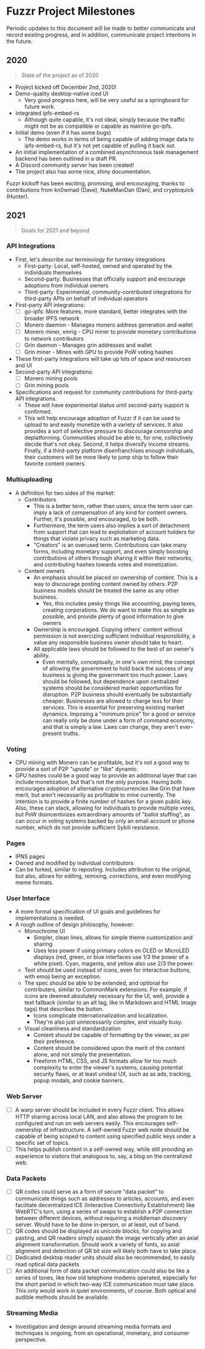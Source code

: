 # Fuzzr Project Milestones

Periodic updates to this document will be made to better communicate and record existing progress, and in addition, communicate project intentions in the future.

## 2020

> State of the project as of 2020

- Project kicked off December 2nd, 2020!
- Demo-quality desktop-native iced UI
    - Very good progress here, will be very useful as a springboard for future work.
- Integrated ipfs-embed-rs
    - Although quite capable, it's not ideal, simply because the traffic might not be as compatible or capable as mainline go-ipfs.
- Initial demo (even if it has some bugs)
    - The demo works in terms of being capable of adding image data to ipfs-embed-rs, but it's not yet capable of pulling it back out.
- An initial implementation of a combined asynchronous task management backend has been outlined in a draft PR.
- A Discord community server has been created!
- The project also has some nice, shiny documentation.

Fuzzr kickoff has been exciting, promising, and encouraging, thanks to contributions from kn0wmad (Dave), NukeManDan (Dan), and cryptoquick (Hunter).

## 2021

> Goals for 2021 and beyond

### API Integrations

- First, let's describe our terminology for turnkey integrations
    - First-party: Local, self-hosted, owned and operated by the individuals themselves
    - Second-party: Businesses that officially support and encourage adoptions from individual owners
    - Third-party: Experimental, community-contributed integrations for third-party APIs on behalf of individual operators
- First-party API integrations:
    - [ ] go-ipfs: More features, more standard, better integrates with the broader IPFS network
    - [ ] Monero daemon - Manages monero address generation and wallet
    - [ ] Monero miner, xmrig - CPU miner to provide monetary contributions to network contributors
    - [ ] Grin daemon - Manages grin addresses and wallet
    - [ ] Grin miner - Mines with GPU to provide PoW voting hashes
- These first-party integrations will take up lots of space and resources and UI
- Second-party API integrations:
    - [ ] Monero mining pools
    - [ ] Grin mining pools
- Specifications and request for community contributions for third-party API integrations.
    - These will have experimental status until second-party support is confirmed.
    - This will help encourage adoption of Fuzzr if it can be used to upload to and easily monetize with a variety of services. It also provides a sort of selective pressure to discourage censorship and deplatforming. Communities should be able to, for one, collectively decide that's not okay. Second, it helps diversify income streams. Finally, if a third-party platform disenfranchises enough individuals, their customers will be more likely to jump ship to follow their favorite content owners.

### Multiuploading

- A definition for two sides of the market:
    - Contributors
        - This is a better term, rather than users, since the term user can imply a lack of compensation of any kind for content owners. Further, it's possible, and encouraged, to be both.
        - Furthermore, the term users also implies a sort of detachment from support that can lead to exploitation of account holders for things that violate privacy such as marketing data.
        - "Creators" is an overused term. Contributions can take many forms, including monetary support, and even simply boosting contributions of others through sharing it within their networks, and contributing hashes towards votes and monetization.
    - Content owners
        - An emphasis should be placed on ownership of content. This is a way to discourage posting content owned by others. P2P business models should be treated the same as any other business.
            - Yes, this includes pesky things like accounting, paying taxes, creating corporations. We do want to make this as simple as possible, and provide plenty of good information to give owners
        - Ownership is encouraged. Copying others' content without permission is not exercizing sufficient individual responsibility, a value any responsible business owner should take to heart.
        - All applicable laws should be followed to the best of an owner's ability.
            - Even mentally, conceptually, in one's own mind, the concept of allowing the government to hold back the success of any business is giving the government too much power. Laws should be followed, but dependence upon centralized systems should be considered market opportunities for disruption. P2P business should eventually be substantially cheaper. Businesses are allowed to charge less for their services. This is essential for preserving existing market dynamics. Imposing a "minimum price" for a good or service can really only be done under a form of command economy, and that is simply a law. Laws can change, they aren't ever-present truths.

### Voting

- CPU mining with Monero can be profitable, but it's not a good way to provide a sort of P2P "upvote" or "like" dynamic.
- GPU hashes could be a good way to provide an additional layer that can include monetization, but that's not the only purpose. Having both encourages adoption of alternative cryptocurrencies like Grin that have merit, but aren't necessarily as profitable to mine currently. The intention is to provide a finite number of hashes for a given public key. Also, these can stack, allowing for individuals to provide multiple votes, but PoW disincentivizes extraordinary amounts of "ballot stuffing", as can occur in voting systems backed by only an email account or phone number, which do not provide sufficient Sybili resistance.

### Pages

- IPNS pages
- Owned and modified by individual contributors
- Can be forked, similar to reposting. Includes attribution to the original, but also, allows for editing, remixing, corrections, and even modifying meme formats.

### User Interface

- A more formal specification of UI goals and guidelines for implementations is needed.
- A rough outline of design philosophy, however:
    - Monochrome UI
        - Simpler, clean lines, allows for simple theme customization and sharing
        - Uses less power if using primary colors on OLED or MicroLED displays (red, green, or blue interfaces use 1/3 the power of a white pixel). Cyan, magenta, and yellow also use 2/3 the power.
    - Text should be used instead of icons, even for interactive buttons, with emoji being an exception.
    - The spec should be able to be extended, and optional for contributers, similar to CommonMark extensions. For example, if icons are deemed absolutely necessary for the UI, well, provide a text fallback (similar to an alt tag, like in Markdown and HTML image tags) that describes the button.
        - Icons complicate internationalization and localization.
        - They're also just unnecessarily complex, and visually busy.
    - Visual cleanliness and standardization
        - Content should be capable of formatting by the viewer, as per their preference.
        - Content should be considered upon the merit of the content alone, and not simply the presentation.
        - Freeform HTML, CSS, and JS formats allow for too much complexity to enter the viewer's systems, causing potential security flaws, or at least unideal UX, such as as ads, tracking, popup modals, and cookie banners.

### Web Server

- [ ] A warp server should be included in every Fuzzr client. This allows HTTP sharing across local LAN, and also allows the program to be configured and run on web servers easily. This encourages self-ownership of infrastructure. A self-owned Fuzzr web node should be capable of being scoped to content using specified public keys under a specific set of topics.
- [ ] This helps publish content in a self-owned way, while still providing an experience to visitors that analogous to, say, a blog on the centralized web.

### Data Packets

- [ ] QR codes could serve as a form of secure "data packet" to communicate things such as addresses to articles, accounts, and even facilitate decentralized ICE (Interactive Connectivity Establishment) like WebRTC's turn, using a series of swaps to establish a P2P connection between different devices, without requiring a middleman discovery server. Would have to be done in-person, or at least, out of band.
- [ ] QR codes should be displayed as unicode blocks, for copying and pasting, and QR readers simply squash the image vertically after an axial alignment transformation. Should work a variety of fonts, so axial alignment and detection of QR bit size will likely both have to take place.
- [ ] Dedicated desktop reader units should also be recommended, to easily read optical data packets
- [ ] An additional form of data packet communication could also be like a series of tones, like how old telephone modems operated, especially for the short period in which two-way ICE communication must take place. This only would work in quiet environments, of course. Both optical and audible methods should be available.

### Streaming Media

- Investigation and design around streaming media formats and techniques is ongoing, from an operational, monetary, and consumer perspective.
